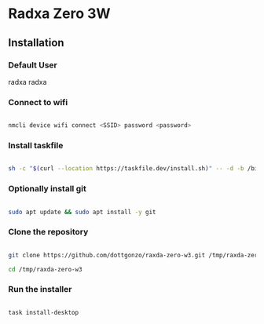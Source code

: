 # Radxa Zero 3W

## Installation

### Default User

radxa
radxa

### Connect to wifi

```bash

nmcli device wifi connect <SSID> password <password>

```

### Install taskfile

```bash

sh -c "$(curl --location https://taskfile.dev/install.sh)" -- -d -b /bin

```

### Optionally install git

```bash

sudo apt update && sudo apt install -y git

```

### Clone the repository

```bash

git clone https://github.com/dottgonzo/raxda-zero-w3.git /tmp/raxda-zero-w3

cd /tmp/raxda-zero-w3

```

### Run the installer

```bash

task install-desktop

```
